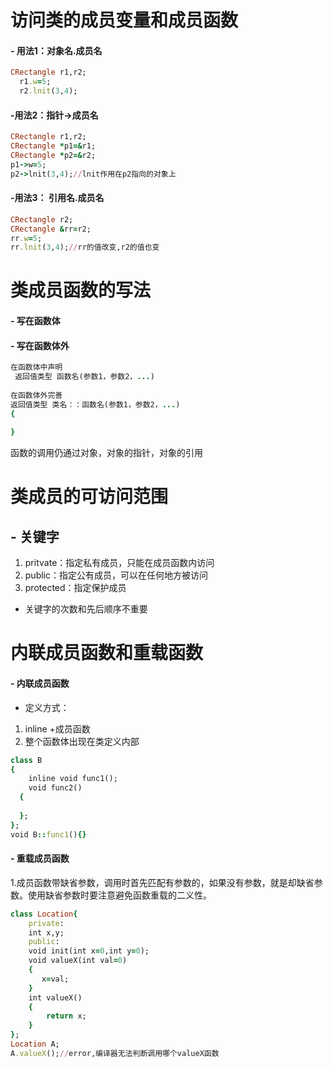 # 访问类的成员变量和成员函数
#### - 用法1：对象名.成员名
  
```ruby
CRectangle r1,r2;
  r1.w=5;
  r2.lnit(3,4);
```

#### -用法2：指针->成员名

```ruby
CRectangle r1,r2;
CRectangle *p1=&r1;
CRectangle *p2=&r2;
p1->w=5;
p2->lnit(3,4);//lnit作用在p2指向的对象上
```
#### -用法3： 引用名.成员名

```ruby
CRectangle r2;
CRectangle &rr=r2;
rr.w=5;
rr.lnit(3,4);//rr的值改变,r2的值也变
```
# 类成员函数的写法
#### - 写在函数体
#### - 写在函数体外
 
```ruby
在函数体中声明
 返回值类型 函数名(参数1，参数2，...)
    
在函数体外完善
返回值类型 类名：：函数名(参数1，参数2，...)
{
    
}
```
函数的调用仍通过对象，对象的指针，对象的引用
# 类成员的可访问范围
 ## - 关键字
1.  pritvate：指定私有成员，只能在成员函数内访问
2.  public：指定公有成员，可以在任何地方被访问
3.  protected：指定保护成员
- 关键字的次数和先后顺序不重要
# 内联成员函数和重载函数
#### - 内联成员函数
- 定义方式：
1. inline +成员函数
2. 整个函数体出现在类定义内部

```ruby
class B
{
    inline void func1();
    void func2()
  {
    
  };
};
void B::func1(){}
```
#### - 重载成员函数
1.成员函数带缺省参数，调用时首先匹配有参数的，如果没有参数，就是却缺省参数。使用缺省参数时要注意避免函数重载的二义性。 

```ruby
class Location{
    private:
    int x,y;
    public:
    void init(int x=0,int y=0);
    void valueX(int val=0)
    {
       x=val; 
    }
    int valueX()
    {
        return x;
    }
};
Location A;
A.valueX();//error,编译器无法判断调用哪个valueX函数
```
